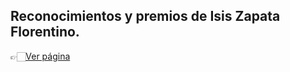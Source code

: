 ## Reconocimientos y premios de Isis Zapata Florentino.


👉🏻[Ver página](https://isinicolle.github.io/reconocimientosypremios/) 

